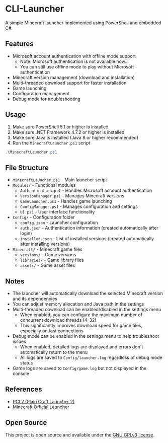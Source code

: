 # CLI-Launcher

A simple Minecraft launcher implemented using PowerShell and embedded C#.

## Features

- Microsoft account authentication with offline mode support
  - Note: Microsoft authentication is not available now...
  - You can still use offline mode to play without Microsoft authentication
- Minecraft version management (download and installation)
- Multi-threaded download support for faster installation
- Game launching
- Configuration management
- Debug mode for troubleshooting

## Usage

1. Make sure PowerShell 5.1 or higher is installed
2. Make sure .NET Framework 4.7.2 or higher is installed
3. Make sure Java is installed (Java 8 or higher recommended)
4. Run the `MinecraftLauncher.ps1` script

```powershell
.\MinecraftLauncher.ps1
```

## File Structure

- `MinecraftLauncher.ps1` - Main launcher script
- `Modules/` - Functional modules
  - `Authentication.ps1` - Handles Microsoft account authentication
  - `VersionManager.ps1` - Manages Minecraft versions
  - `GameLauncher.ps1` - Handles game launching
  - `ConfigManager.ps1` - Manages configuration and settings
  - `UI.ps1` - User interface functionality
- `Config/` - Configuration folder
  - `config.json` - Launcher configuration
  - `auth.json` - Authentication information (created automatically after login)
  - `installed.json` - List of installed versions (created automatically after installing versions)
- `Minecraft/` - Minecraft game files
  - `versions/` - Game versions
  - `libraries/` - Game library files
  - `assets/` - Game asset files

## Notes

- The launcher will automatically download the selected Minecraft version and its dependencies
- You can adjust memory allocation and Java path in the settings
- Multi-threaded download can be enabled/disabled in the settings menu
  - When enabled, you can configure the maximum number of concurrent download threads (4-32)
  - This significantly improves download speed for game files, especially on fast connections
- Debug mode can be enabled in the settings menu to help troubleshoot issues
  - When enabled, detailed logs are displayed and errors don't automatically return to the menu
  - All logs are saved to `Config/launcher.log` regardless of debug mode status
- Game logs are saved to `Config/game.log` but not displayed in the console

## References

- [PCL2 (Plain Craft Launcher 2)](https://github.com/Hex-Dragon/PCL2)
- [Minecraft Official Launcher](https://www.minecraft.net/)

## Open Source

This project is open source and available under the [GNU GPLv3 license](LICENSE).
